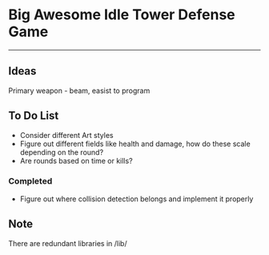 # Big Awesome Idle Tower Defense Game
--------------------------------------
## Ideas
Primary weapon - beam, easist to program

## To Do List
- Consider different Art styles
- Figure out different fields like health and damage, how do these scale depending on the round?
- Are rounds based on time or kills?
### Completed
- Figure out where collision detection belongs and implement it properly

## Note
There are redundant libraries in /lib/